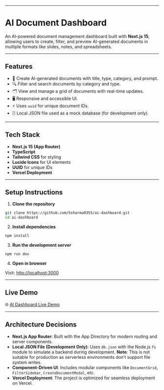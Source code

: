 
---

# **AI Document Dashboard**

An AI-powered document management dashboard built with **Next.js 15**, allowing users to create, filter, and preview AI-generated documents in multiple formats like slides, notes, and spreadsheets.

---

## **Features**

* 📄 Create AI-generated documents with title, type, category, and prompt.
* 🔍 Filter and search documents by category and type.
* 🗂 View and manage a grid of documents with real-time updates.
* 🖥️ Responsive and accessible UI.
* ⚡ Uses `uuid` for unique document IDs.
* 🗄️ Local JSON file used as a mock database (for development only).

---

## **Tech Stack**

* **Next.js 15 (App Router)**
* **TypeScript**
* **Tailwind CSS** for styling
* **Lucide Icons** for UI elements
* **UUID** for unique IDs
* **Vercel Deployment**

---

## **Setup Instructions**

1. **Clone the repository**

```bash
git clone https://github.com/Ssharma0355/ai-dashboard.git
cd ai-dashboard
```

2. **Install dependencies**

```bash
npm install
```

3. **Run the development server**

```bash
npm run dev
```

4. **Open in browser**

Visit: [http://localhost:3000](http://localhost:3000)

---

## **Live Demo**

🌐 [AI Dashboard Live Demo](https://ai-dashboard-seven-eosin.vercel.app/)

---

## **Architecture Decisions**

* **Next.js App Router**: Built with the App Directory for modern routing and server components.
* **Local JSON File (Development Only)**: Uses `db.json` with the Node.js `fs` module to simulate a backend during development.
  **Note**: This is not suitable for production as serverless environments don’t support file system writes.
* **Component-Driven UI**: Includes modular components like `DocumentGrid`, `FilterSidebar`, `CreateDocumentModal`, etc.
* **Vercel Deployment**: The project is optimized for seamless deployment on Vercel.

